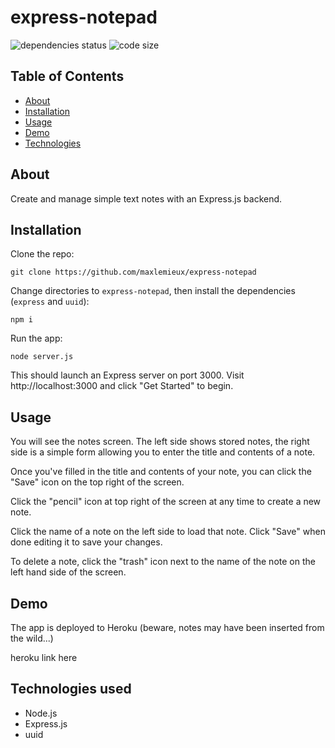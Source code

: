 # express-notepad
![dependencies status](https://img.shields.io/david/maxlemieux/express-notepad?style=for-the-badge)
![code size](https://img.shields.io/github/languages/code-size/maxlemieux/express-notepad?style=for-the-badge)

## Table of Contents
* [About](#about)
* [Installation](#installation)
* [Usage](#usage)
* [Demo](#demo)
* [Technologies](#technologies)

## About
Create and manage simple text notes with an Express.js backend.

## Installation
Clone the repo:

`git clone https://github.com/maxlemieux/express-notepad`

Change directories to `express-notepad`, then install the dependencies (`express` and `uuid`):

`npm i`

Run the app:

`node server.js`

This should launch an Express server on port 3000. Visit http://localhost:3000 and click "Get Started" to begin.


## Usage

You will see the notes screen. The left side shows stored notes, the right side is a simple form allowing you to enter the title and contents of a note. 

Once you've filled in the title and contents of your note, you can click the "Save" icon on the top right of the screen.

Click the "pencil" icon at top right of the screen at any time to create a new note.

Click the name of a note on the left side to load that note. Click "Save" when done editing it to save your changes.

To delete a note, click the "trash" icon next to the name of the note on the left hand side of the screen.

## Demo
The app is deployed to Heroku (beware, notes may have been inserted from the wild...)

heroku link here



## Technologies used
* Node.js
* Express.js
* uuid